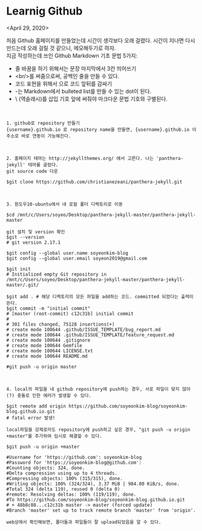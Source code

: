 ---
---

# Learnig Github

<April 29, 2020>  
   
처음 Github 홈페이지를 만들었는데 시간이 생각보다 오래 걸렸다. 시간이 지나면 다시 만드는데 오래 걸릴 것 같으니, 메모해두기로 하자.   
지금 작성하는데 쓰인 Github Markdown 기초 문법 5가지:   
- 줄 바꿈을 하기 위해서는 문장 마지막에서 3칸 띄어쓰기 
- \<br/\>를 써줌으로써, 공백인 줄을 만들 수 있다.   
- 코드 표현을 위해서 으로 코드 앞뒤를 감싸기   
- \-는 Markdown에서 bulleted list를 만들 수 있는 dot이 된다.  
- \\ (역슬래시)를 삽입 기호 앞에 써줘야 마크다운 문법 기호와 구별된다.   
   
<br/>   

```   
1. github로 repository 만들기   
{username}.github.io 로 repository name을 만들면, {username}.github.io 이 주소로 바로 연동이 가능해진다.   


   
2. 홈페이지 테마는 http://jekyllthemes.org/ 에서 고른다. 나는 'panthera-jekyll' 테마를 골랐다.   
git source code 다운   
   
$git clone https://github.com/christianezeani/panthera-jekyll.git   
   
   
   
3. 원도우10-ubuntu에서 내 로컬 폴더 디렉토리로 이동   
   
$cd /mnt/c/Users/soyeo/Desktop/panthera-jekyll-master/panthera-jekyll-master   
   
git 설치 및 version 확인
$git --version
# git version 2.17.1
   
$git config --global user.name soyeonkim-blog   
$git config --global user.email soyeon2019@gmail.com
   
$git init   
# Initialized empty Git repository in /mnt/c/Users/soyeo/Desktop/panthera-jekyll-master/panthera-jekyll-master/.git/

$git add . # 해당 디렉토리의 모든 파일을 add하는 코드. committed 되었다는 출력이 뜬다.   
$git commit -m "initial commit"
# [master (root-commit) c12c31b] initial commit
#
# 301 files changed, 75128 insertions(+)
# create mode 100644 .github/ISSUE_TEMPLATE/bug_report.md
# create mode 100644 .github/ISSUE_TEMPLATE/feature_request.md
# create mode 100644 .gitignore
# create mode 100644 Gemfile
# create mode 100644 LICENSE.txt
# create mode 100644 README.md

#git push -u origin master



4. local의 파일을 내 github repository에 push하는 경우, 서로 파일이 맞지 않아(?) 충돌로 인한 에러가 발생할 수 있다. 

$git remote add origin https://github.com/soyeonkim-blog/soyeonkim-blog.github.io.git
# fatal error 발생!

local파일을 강제로라도 repository에 push하고 싶은 경우, "git push -u origin +master"를 추가하여 임시로 해결할 수 있다.

$git push -u origin +master

#Username for 'https://github.com': soyeonkim-blog
#Password for 'https://soyeonkim-blog@github.com':
#Counting objects: 324, done.
#Delta compression using up to 4 threads.
#Compressing objects: 100% (315/315), done.
#Writing objects: 100% (324/324), 3.37 MiB | 984.00 KiB/s, done.
#Total 324 (delta 119), reused 0 (delta 0)
#remote: Resolving deltas: 100% (119/119), done.
#To https://github.com/soyeonkim-blog/soyeonkim-blog.github.io.git
# + 48b8c88...c12c31b master -> master (forced update)
#Branch 'master' set up to track remote branch 'master' from 'origin'.

web상에서 확인해보면, 폴더들과 파일들이 잘 upload되었음을 알 수 있다. 

```
